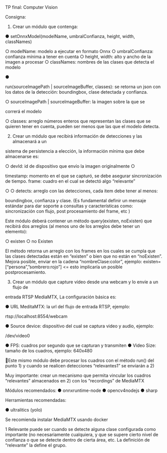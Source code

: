 TP final: Computer Vision 

Consigna: 

1)  Crear un módulo que contenga: 

●  setOnnxModel(modelName, umbralConfianza, height, width, classNames) 

○  modelName: modelo a ejecutar en formato Onnx 
○  umbralConfianza: confianza mínima a tener en cuenta 
○  height, width: alto y ancho de la imagen a procesar 
○  classNames: nombres de las clases que detecta el modelo 

● 

run(sourceImagePath | sourceImageBuffer, classes): se retorna un json con 
los datos de la detección: boundingbox, clase detectada y confianza. 

○  sourceImagePath | sourceImageBuffer: la imagen sobre la que se 

correrá el modelo 

○  classes: arreglo números enteros que representan las clases que se 
quieren tener en cuenta, pueden ser menos que las que el modelo 
detecta. 

2)  Crear un módulo que recibirá información de detecciones y las almacenará a un 

sistema de persistencia a elección, la información mínima que debe almacenarse es: 

○  devId: id de dispositivo que envío la imagen originalmente 
○ 

timestamp: momento en el que se capturó, se debe asegurar sincronización 
de tiempo. 
frame: cuadro en el cual se detectó algo “relevante” 

○ 
○  detects: arreglo con las detecciones, cada item debe tener al menos: 

boundingbox, confianza y clase. (Es fundamental definir un mensaje estándar 
para dar soporte a consultas y características como: sincronización con flujo, 
post procesamiento del frame, etc ) 

Este módulo deberá contener un método query(existen, noExisten) que recibirá dos 
arreglos (al menos uno de los arreglos debe tener un elemento): 

○  existen 
○  no Existen  

El método retorna un arreglo con los frames en los cuales se cumpla que las clases 
detectadas están en “existen” o bien  que no están en “noExisten”. Mejora posible, 
enviar en la cadena “nombreClase:color”, ejemplo: 
existen=[“persona”,”sombrero:rojo”] <= esto implicaría un posible postprocesamiento. 

3)  Crear un módulo que capture vídeo desde una webcam y lo envíe a un flujo de 

entrada RTSP MediaMTX, La configuración básica es: 

●  URL MeditaMTX: la url del flujo de entrada RTSP, ejemplo: 

rtsp://localhost:8554/webcam 

●  Source device: dispositivo del cual se captura video y audio, ejemplo: 

/dev/video0 

●  FPS: cuadros por segundo que se capturan y transmiten 
●  Video Size: tamaño de los cuadros, ejemplo: 640x480 

 
 
 
Este mismo módulo debe procesar los cuadros con el método run() del punto 1) y 
cuando se realicen detecciones “relevantes1” se enviarán a 2) 

Muy importante: crear un mecanismo que permita vincular los cuadros “relevantes” 
almacenados en 2) con los “recordings” de MediaMTX 

Módulos recomendados: 
●  onnxruntime-node 
●  opencv4nodejs 
●  sharp 

Herramientas recomendadas: 

●  ultralitics (yolo) 

Se recomienda instalar MediaMTX usando docker 

1 Relevante puede ser cuando se detecte alguna clase configurada como importante (no 
necesariamente cualquiera, y que se supere cierto nivel de confianza o que se detecte dentro de 
cierta área, etc. La definición de “relevante” la define el grupo. 

 
 
 
 

